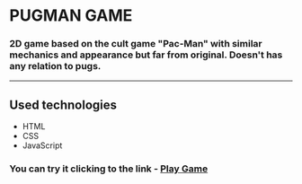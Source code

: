 # PUGMAN GAME

### 2D game based on the cult game "Pac-Man" with similar mechanics and appearance but far from original. Doesn't has any relation to pugs.

---

## Used technologies

- HTML
- CSS
- JavaScript

### You can try it clicking to the link - [Play Game](https://gentle-toffee-dd0239.netlify.app/ "PUGMAN-GAME")
